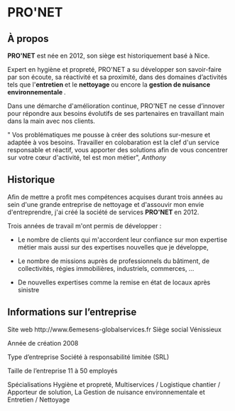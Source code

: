 # PRO'NET
<h2> À propos </h2>
<p align="justify">
  
<b>PRO'NET</b> est née en 2012, son siège est historiquement basé à Nice.

Expert en hygiène et propreté, PRO'NET a su développer son savoir-faire par son écoute, sa réactivité et sa proximité, dans des domaines d’activités tels que l'<b>entretien </b> et le <b> nettoyage </b> ou encore la <b> gestion de nuisance environnementale </b>.

Dans une démarche d'amélioration continue, PRO'NET ne cesse d’innover pour répondre aux besoins évolutifs de ses partenaires en travaillant main dans la main avec nos clients.

" Vos problématiques me pousse à créer des solutions sur-mesure et adaptée à vos besoins. Travailler en colobaration est la clef d'un service responsable et réactif, vous apporter des solutions afin de vous concentrer sur votre cœur d'activité, tel est mon métier",<i> Anthony </i>

<h2> Historique </h2>

Afin de mettre a profit mes compétences acquises durant trois années au sein d'une grande entreprise de nettoyage et d'assouvir mon envie d'entreprendre, j'ai créé la société de services <b> PRO'NET </b> en 2012.

Trois années de travail m'ont permis de développer :

- Le nombre de clients qui  m'accordent leur confiance sur mon expertise métier mais aussi sur des expertises nouvelles que je développe,

- Le nombre de missions auprès de professionnels du bâtiment, de collectivités, régies immobilières, industriels, commerces, …

- De nouvelles expertises comme la remise en état de locaux après sinistre

<h2> Informations sur l’entreprise </h2>
Site web
http://www.6emesens-globalservices.fr
Siège social
Vénissieux

Année de création
2008

Type d’entreprise
Société à responsabilité limitée (SRL)

Taille de l’entreprise
11 à 50 employés

Spécialisations
Hygiène et propreté, Multiservices / Logistique chantier / Apporteur de solution, La Gestion de nuisance environnementale et Entretien / Nettoyage
<p align="justify">

</p>

